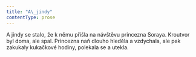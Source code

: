 ```yaml
---
title: "A\_jindy"
contentType: prose
---
```


<section>

A jindy se stalo, že k němu přišla na návštěvu princezna Soraya. Kroutvor byl doma, ale spal. Princezna naň dlouho hleděla a vzdychala, ale pak zakukaly kukačkové hodiny, polekala se a utekla.

</section>
